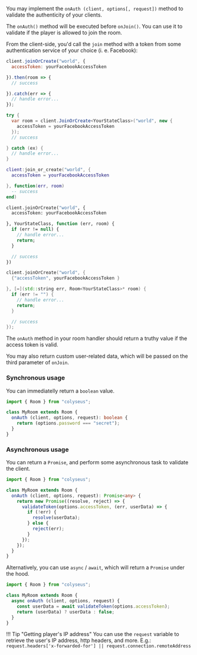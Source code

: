 You may implement the `onAuth (client, options[, request])` method to validate the authenticity of your clients.

The `onAuth()` method will be executed before `onJoin()`. You can use it to validate if the player is allowed to join the room.

From the client-side, you'd call the `join` method with a token from some authentication service of your choice (i. e. Facebook):

```javascript fct_label="JavaScript"
client.joinOrCreate("world", {
  accessToken: yourFacebookAccessToken

}).then(room => {
  // success

}).catch(err => {
  // handle error...
});
```

```csharp fct_label="C#"
try {
  var room = client.JoinOrCreate<YourStateClass>("world", new {
    accessToken = yourFacebookAccessToken
  });
  // success

} catch (ex) {
  // handle error...
}
```

```lua fct_label="Lua"
client:join_or_create("world", {
  accessToken = yourFacebookAccessToken

}, function(err, room)
  -- success
end)
```

```haxe fct_label="Haxe"
client.joinOrCreate("world", {
  accessToken: yourFacebookAccessToken

}, YourStateClass, function (err, room) {
  if (err != null) {
    // handle error...
    return;
  }

  // success
})
```

```cpp fct_label="C++"
client.joinOrCreate("world", {
  {"accessToken", yourFacebookAccessToken }

}, [=](std::string err, Room<YourStateClass>* room) {
  if (err != "") {
    // handle error...
    return;
  }

  // success
});
```

The `onAuth` method in your room handler should return a truthy value if the
access token is valid.

You may also return custom user-related data, which will be passed on the third
parameter of `onJoin`.

### Synchronous usage

You can immediatelly return a `boolean` value.

```typescript
import { Room } from "colyseus";

class MyRoom extends Room {
  onAuth (client, options, request): boolean {
    return (options.password === "secret");
  }
}
```

### Asynchronous usage

You can return a `Promise`, and perform some asynchronous task to validate the client.

```typescript
import { Room } from "colyseus";

class MyRoom extends Room {
  onAuth (client, options, request): Promise<any> {
    return new Promise((resolve, reject) => {
      validateToken(options.accessToken, (err, userData) => {
        if (!err) {
          resolve(userData);
        } else {
          reject(err);
        }
      });
    });
  }
}
```

Alternatively, you can use `async` / `await`, which will return a `Promise` under the hood.

```typescript
import { Room } from "colyseus";

class MyRoom extends Room {
  async onAuth (client, options, request) {
    const userData = await validateToken(options.accessToken);
    return (userData) ? userData : false;
  }
}
```

!!! Tip "Getting player's IP address"
    You can use the `request` variable to retrieve the user's IP address, http headers, and more. E.g.: `request.headers['x-forwarded-for'] || request.connection.remoteAddress`
